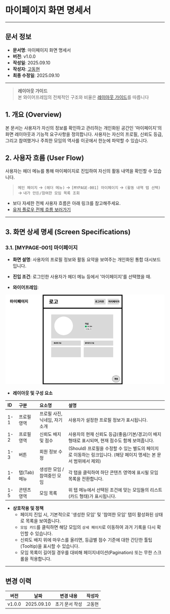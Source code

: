 

# 마이페이지 화면 명세서

-----

## 문서 정보

- **문서명**: 마이페이지 화면 명세서
- **버전**: v1.0.0
- **작성일**: 2025.09.10
- **작성자**: [고동현](https://github.com/rhehdgus8831)
- **최종 수정일**: 2025.09.10

-----

> **레이아웃 가이드**<br>
> 본 와이어프레임의 전체적인 구조와 비율은 [레이아웃 가이드](wireframe-layout-giude.md)를 따릅니다

## 1\. 개요 (Overview)

본 문서는 사용자가 자신의 정보를 확인하고 관리하는 개인화된 공간인 '마이페이지'의 화면 레이아웃과 기능적 요구사항을 정의합니다. 사용자는 자신의 프로필, 신뢰도 등급, 그리고 참여했거나 주최한 모임의 역사를 이곳에서 한눈에 파악할 수 있습니다.

## 2\. 사용자 흐름 (User Flow)

사용자는 헤더 메뉴를 통해 마이페이지로 진입하여 자신의 활동 내역을 확인할 수 있습니다.

> `메인 페이지` → `(헤더 메뉴)` → `[MYPAGE-001] 마이페이지` → `(활동 내역 탭 선택)` → `내가 만든/참여한 모임 목록 조회`

- 보다 자세한 전체 사용자 흐름은 아래 링크를 참고해주세요.
- [유저 플로우 전체 흐름 보러가기](https://www.google.com/search?q=../user-flow/userFlow.md)

-----

## 3\. 화면 상세 명세 (Screen Specifications)

### 3.1. [MYPAGE-001] 마이페이지

- **화면 설명**: 사용자의 프로필 정보와 활동 요약을 보여주는 개인화된 통합 대시보드입니다.

- **진입 조건**: 로그인한 사용자가 헤더 메뉴 등에서 '마이페이지'를 선택했을 때.

- **와이어프레임**:

![마이 페이지](../assets/img/wireframe/wireframe-my-page-20250910.png)

- **레이아웃 및 구성 요소**

| ID    | 구분        | 요소명                       | 설명                                                                                                                                                                 |
| :---- |:----------| :--------------------------- | :------------------------------------------------------------------------------------------------------------------------------------------------------------------- |
| 1-1   | 프로필 영역    | 프로필 사진, 닉네임, 자기소개 | 사용자가 설정한 프로필 정보가 표시됩니다.                                                                                                                          |
| 1-2   | 프로필 영역    | 신뢰도 배지 및 점수          | 사용자의 현재 신뢰도 등급(좋음/기본/경고)이 배지 형태로 표시되며, 현재 점수도 함께 보여줍니다. |
| 1-3   | 버튼        | 회원 정보 수정               | (Should) 프로필을 수정할 수 있는 별도의 페이지로 이동하는 링크입니다. (해당 페이지 명세는 본 문서 범위에서 제외) |
| 1-4   | 탭(Tab) 메뉴 | 생성한 모임 / 참여중인 모임  | 각 탭을 클릭하여 하단 콘텐츠 영역에 표시될 모임 목록을 전환합니다.                                                                                                   |
| 1-5   | 콘텐츠 영역    | 모임 목록                    | 위 탭 메뉴에서 선택된 조건에 맞는 모임들의 리스트(카드 형태)가 표시됩니다.                                                                                             |

- **상호작용 및 정책**
    - 페이지 진입 시, 기본적으로 '생성한 모임' 및 '참여한 모임' 탭이 활성화된 상태로 목록을 보여줍니다.
    - `모임 카드`를 클릭하면 해당 모임의 `상세 페이지`로 이동하여 과거 기록을 다시 확인할 수 있습니다.
    - 신뢰도 배지 위에 마우스를 올리면, 등급별 점수 기준에 대한 간단한 툴팁(Tooltip)을 표시할 수 있습니다.
    - 모임 목록이 길어질 경우를 대비해 페이지네이션(Pagination) 또는 무한 스크롤을 적용합니다.

-----

## 변경 이력

| 버전   | 날짜        | 변경 내용                                             | 작성자 |
| ------ | ----------- | ----------------------------------------------------- |-----|
| v1.0.0 | 2025.09.10 | 초기 문서 작성                                        | 고동현 |